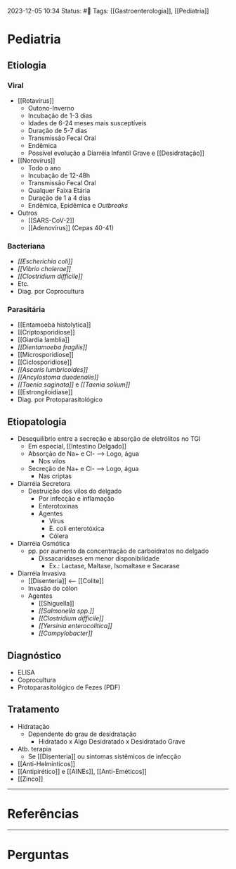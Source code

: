 2023-12-05 10:34
Status: #🌱 
Tags: [[Gastroenterologia]], [[Pediatria]]
<br/>
# Pediatria
## Etiologia
### Viral
- [[Rotavírus]]
	- Outono-Inverno
	- Incubação de 1-3 dias
	- Idades de 6-24 meses mais susceptíveis
	- Duração de 5-7 dias
	- Transmissão Fecal Oral
	- Endêmica
	- Possível evolução a Diarréia Infantil Grave e [[Desidratação]]
- [[Norovírus]]
	- Todo o ano
	- Incubação de 12-48h
	- Transmissão Fecal Oral
	- Qualquer Faixa Etária
	- Duração de 1 a 4 dias
	- Endêmica, Epidêmica e _Outbreaks_
- Outros
	- [[SARS-CoV-2]]
	- [[Adenovírus]] (Cepas 40-41)
### Bacteriana
- _[[Escherichia coli]]_
- _[[Vibrio cholerae]]_
- _[[Clostridium difficile]]_
- Etc.
- Diag. por Coprocultura
### Parasitária
- [[Entamoeba histolytica]]
- [[Criptosporidiose]]
- [[Giardia lamblia]]
- _[[Dientamoeba fragilis]]_
- [[Microsporidiose]]
- [[Ciclosporidiose]]
- _[[Ascaris lumbricoides]]_
- _[[Ancylostoma duodenalis]]_
- _[[Taenia saginata]]_ e _[[Taenia solium]]_
- [[Estrongiloidíase]]
- Diag. por Protoparasitológico
## Etiopatologia
- Desequilíbrio entre a secreção e absorção de eletrólitos no TGI
	- Em especial, [[Intestino Delgado]]
	- Absorção de Na+ e Cl- --> Logo, água
		- Nos vilos
	- Secreção de Na+ e Cl- --> Logo, água
		- Nas criptas
- Diarréia Secretora
	- Destruição dos vilos do delgado
		- Por infecção e inflamação
		- Enterotoxinas
		- Agentes
			- Vírus
			- E. coli enterotóxica
			- Cólera
- Diarréia Osmótica
	- pp. por aumento da concentração de carboidratos no delgado
		- Dissacarídases em menor disponibilidade
			- Ex.: Lactase, Maltase, Isomaltase e Sacarase
- Diarréia Invasiva
	- [[Disenteria]] <-- [[Colite]]
	- Invasão do cólon
	- Agentes
		- [[Shiguella]]
		- _[[Salmonella spp.]]_
		- _[[Clostridium difficile]]_
		- _[[Yersinia enterocolitica]]_
		- _[[Campylobacter]]_
## Diagnóstico
- ELISA
- Coprocultura
- Protoparasitológico de Fezes (PDF)
## Tratamento
- Hidratação
	- Dependente do grau de desidratação
		- Hidratado x Algo Desidratado x Desidratado Grave
- Atb. terapia
	- Se [[Disenteria]] ou sintomas sistêmicos de infecção
- [[Anti-Helmínticos]]
- [[Antipirético]] e [[AINEs]], [[Anti-Eméticos]]
- [[Zinco]]
____
# Referências
---
# Perguntas


